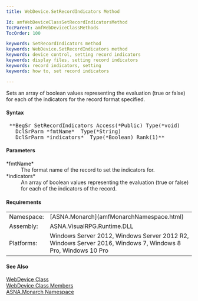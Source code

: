 ```yaml
---
title: WebDevice.SetRecordIndicators Method

Id: amfWebDeviceClassSetRecordIndicatorsMethod
TocParent: amfWebDeviceClassMethods
TocOrder: 100

keywords: SetRecordIndicators method
keywords: WebDevice.SetRecordIndicators method
keywords: device control, setting record indicators
keywords: display files, setting record indicators
keywords: record indicators, setting
keywords: how to, set record indicators

---
```


Sets an array of boolean values representing the evaluation (true or false) for each of the indicators for the record format specified.

#### Syntax
<pre class="prettyprint"> **BegSr SetRecordIndicators Access(*Public) Type(*void)
   DclSrParm *fmtName*  Type(*String)
   DclSrParm *indicators*  Type(*Boolean) Rank(1)**       </pre>  

#### Parameters
<dl>
        <dt>
 *fmtName* 
        </dt>
        <dd>The format name of the record to set the indicators
        for.</dd>
        <dt>
 *indicators* 
        </dt>
        <dd>An array of boolean values representing the evaluation
        (true or false) for each of the indicators of the
        record.</dd>
</dl>  

<!-- -->

#### Requirements
<table class="dttable" cellspacing="0" cellpadding="4" width="60%">
           <colgroup>
            <col width="15%" style="font-weight:bold" />
            <col width="85%" />
          </colgroup>
          <tr>
            <td>Namespace:</td>
            <td>[ASNA.Monarch](amfMonarchNamespace.html)</td>
          </tr>
          <tr>
            <td>Assembly:</td>
            <td>ASNA.VisualRPG.Runtime.DLL</td>
          </tr>
         <tr>
            <td>Platforms:</td>
            <td> Windows Server 2012, Windows Server 2012 R2, Windows Server 2016,  Windows 7, Windows 8 Pro, Windows 10 Pro</td>
         </tr>
</table>

#### See Also
[WebDevice Class](amfWebDeviceClass.html) <br /> [ WebDevice Class Members](amfWebDeviceClassMembers.html) <br /> [ASNA.Monarch Namespace](amfMonarchNamespace.html) 

